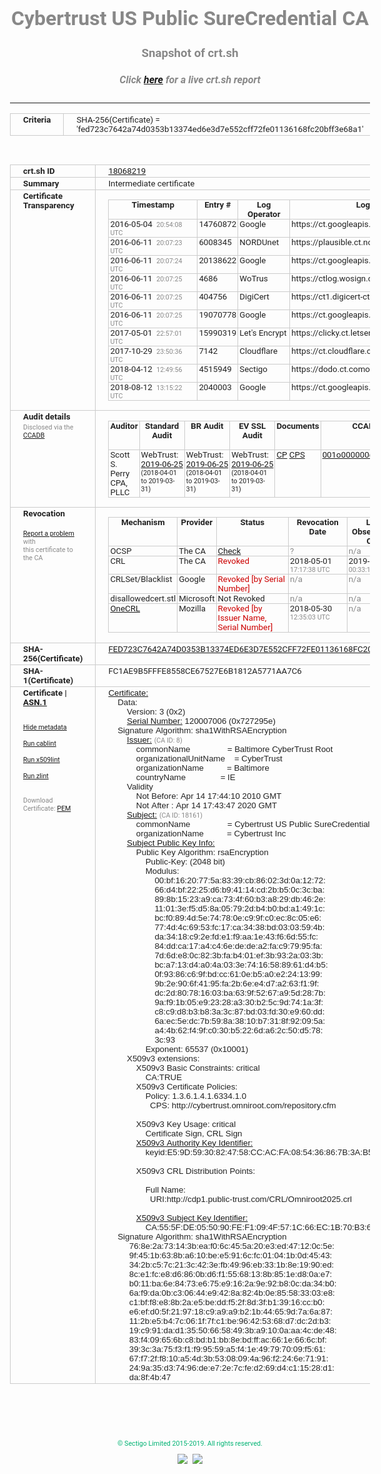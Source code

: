 # Cybertrust US Public SureCredential CA
### Snapshot of crt.sh
##### Click [here](https://crt.sh/?q=FED723C7642A74D0353B13374ED6E3D7E552CFF72FE01136168FC20BFF3E68A1) for a live crt.sh report

---
<!DOCTYPE HTML PUBLIC "-//W3C//DTD HTML 4.0 Transitional//EN">
<HTML>
<HEAD>
  <META http-equiv="Content-Type" content="text/html; charset=UTF-8">
  <TITLE>crt.sh | fed723c7642a74d0353b13374ed6e3d7e552cff72fe01136168fc20bff3e68a1</TITLE>
  <META name="description" content="Free CT Log Certificate Search Tool from Sectigo (formerly Comodo CA)">
  <META name="keywords" content="crt.sh, CT, Certificate Transparency, Certificate Search, SSL Certificate, Sectigo, Comodo CA">
  <LINK href="//fonts.googleapis.com/css?family=Roboto+Mono|Roboto:400,400i,700,700i" rel="stylesheet">
  <STYLE type="text/css">
    a {
      white-space: nowrap;
    }
    body {
      color: #888888;
      font: 12pt Roboto, sans-serif;
      padding-top: 10px;
      text-align: center
    }
    form {
      margin: 0px
    }
    span {
      border-radius: 10px
    }
    span.heading {
      color: #888888;
      font: 12pt Roboto, sans-serif
    }
    span.title {
      background-color: #00B373;
      color: #FFFFFF;
      font: bold 18pt Roboto, sans-serif;
      padding: 0px 5px
    }
    span.text {
      color: #888888;
      font: 10pt Roboto, sans-serif
    }
    span.whiteongrey {
      background-color: #D9D9D6;
      color: #FFFFFF;
      font: bold 18pt Roboto, sans-serif;
      padding: 0px 5px
    }
    table {
      border-collapse: collapse;
      color: #222222;
      font: 10pt Roboto, sans-serif;
      margin-left: auto;
      margin-right: auto
    }
    table.options {
      border: none;
      margin-left: 10px
    }
    td, th {
      border: 1px solid #CCCCCC;
      padding: 0px 2px;
      text-align: left;
      vertical-align: top
    }
    td.outer, th.outer {
      border: 1px solid #CCCCCC;
      padding: 2px 20px;
      text-align: left
    }
    th.heading {
      color: #888888;
      font: bold italic 12pt Roboto, sans-serif;
      padding: 20px 0px 0px;
      text-align: center
    }
    th.options, td.options {
      border: none;
      vertical-align: middle
    }
    td.text {
      font: 10pt "Roboto Mono", sans-serif;
      padding: 2px 20px
    }
    td.heading {
      border: none;
      color: #888888;
      font: 12pt Roboto, sans-serif;
      padding-top: 20px;
      text-align: center
    }
    table.lint td, th {
      text-align: center
    }
    .button {
      background-color: #00B373;
      border-radius: 10px;
      color: #FFFFFF;
      font: bold 13pt Roboto, sans-serif
    }
    .copyright {
      font: 8pt Roboto, sans-serif;
      color: #00B373
    }
    .input {
      border: 1px solid #888888;
      font-weight: bold;
      text-align: center
    }
    .small {
      font: 8pt Roboto, sans-serif;
      color: #888888
    }
    .error {
      background-color: #FFDFDF;
      color: #CC0000;
      font-weight: bold
    }
    .fatal {
      background-color: #0000AA;
      color: #FFFFFF;
      font-weight: bold
    }
    .notice {
      background-color: #FFFFDF;
      color: #606000
    }
    .warning {
      background-color: #FFEFDF;
      color: #DF6000
    }
  </STYLE>
</HEAD>
<BODY>

<TABLE>
  <TR>
    <TH class="outer">Criteria</TH>
    <TD class="outer">SHA-256(Certificate) = 'fed723c7642a74d0353b13374ed6e3d7e552cff72fe01136168fc20bff3e68a1'</TD>
  </TR>
</TABLE>
<BR>
<TABLE>
  <TR>
    <TH class="outer">crt.sh ID</TH>
    <TD class="outer"><A href="?id=18068219">18068219</A></TD>
  </TR>
  <TR>
    <TH class="outer">Summary</TH>
    <TD class="outer">Intermediate certificate</TD>
  </TR>
  <TR>
    <TH class="outer">Certificate<BR>Transparency</TH>
    <TD class="outer">
<TABLE class="options" style="margin-left:0px">
  <TR>
    <TH>Timestamp</TH>
    <TH>Entry #</TH>
    <TH>Log Operator</TH>
    <TH>Log URL</TH>
  </TR>
  <TR>
    <TD>2016-05-04&nbsp; <FONT class="small">20:54:08 UTC</FONT></TD>
    <TD>14760872</TD>
    <TD>Google</TD>
    <TD>https://ct.googleapis.com/rocketeer</TD>
  </TR>
  <TR>
    <TD>2016-06-11&nbsp; <FONT class="small">20:07:23 UTC</FONT></TD>
    <TD>6008345</TD>
    <TD>NORDUnet</TD>
    <TD>https://plausible.ct.nordu.net</TD>
  </TR>
  <TR>
    <TD>2016-06-11&nbsp; <FONT class="small">20:07:24 UTC</FONT></TD>
    <TD>20138622</TD>
    <TD>Google</TD>
    <TD>https://ct.googleapis.com/pilot</TD>
  </TR>
  <TR>
    <TD>2016-06-11&nbsp; <FONT class="small">20:07:25 UTC</FONT></TD>
    <TD>4686</TD>
    <TD>WoTrus</TD>
    <TD>https://ctlog.wosign.com</TD>
  </TR>
  <TR>
    <TD>2016-06-11&nbsp; <FONT class="small">20:07:25 UTC</FONT></TD>
    <TD>404756</TD>
    <TD>DigiCert</TD>
    <TD>https://ct1.digicert-ct.com/log</TD>
  </TR>
  <TR>
    <TD>2016-06-11&nbsp; <FONT class="small">20:07:25 UTC</FONT></TD>
    <TD>19070778</TD>
    <TD>Google</TD>
    <TD>https://ct.googleapis.com/aviator</TD>
  </TR>
  <TR>
    <TD>2017-05-01&nbsp; <FONT class="small">22:57:01 UTC</FONT></TD>
    <TD>15990319</TD>
    <TD>Let's Encrypt</TD>
    <TD>https://clicky.ct.letsencrypt.org</TD>
  </TR>
  <TR>
    <TD>2017-10-29&nbsp; <FONT class="small">23:50:36 UTC</FONT></TD>
    <TD>7142</TD>
    <TD>Cloudflare</TD>
    <TD>https://ct.cloudflare.com/logs/nimbus2020</TD>
  </TR>
  <TR>
    <TD>2018-04-12&nbsp; <FONT class="small">12:49:56 UTC</FONT></TD>
    <TD>4515949</TD>
    <TD>Sectigo</TD>
    <TD>https://dodo.ct.comodo.com</TD>
  </TR>
  <TR>
    <TD>2018-08-12&nbsp; <FONT class="small">13:15:22 UTC</FONT></TD>
    <TD>2040003</TD>
    <TD>Google</TD>
    <TD>https://ct.googleapis.com/logs/argon2020</TD>
  </TR>
</TABLE>
    </TD>
  </TR>
  <TR>
    <TH class="outer">Audit details<BR>
      <DIV class="small" style="padding-top:3px">Disclosed via the
        <A href="//ccadb-public.secure.force.com/mozilla/PublicAllIntermediateCerts" target="_blank">CCADB</A></DIV>
    </TH>
    <TD class="outer">
<TABLE class="options" style="margin-left:0px">
  <TR>
    <TH>Auditor</TH>
    <TH>Standard Audit</TH>
    <TH>BR Audit</TH>
    <TH>EV SSL Audit</TH>
    <TH>Documents</TH>
    <TH>CCADB</TH>
    <TH>Root Owner / Certificate</TH>
  </TR>
  <TR>
    <TD style="vertical-align:middle">Scott S. Perry CPA, PLLC</TD>
    <TD>WebTrust:
      <A href="https://www.cpacanada.ca/generichandlers/CPACHandler.ashx?attachmentid=230845" target="_blank">2019-06-25</A>
      <BR><FONT style="font-size:8pt">(2018-04-01 to 2019-03-31)</FONT></TD>
    <TD>WebTrust:
      <A href="https://www.cpacanada.ca/generichandlers/CPACHandler.ashx?attachmentid=230846" target="_blank">2019-06-25</A>
      <BR><FONT style="font-size:8pt">(2018-04-01 to 2019-03-31)</FONT></TD>
    <TD>WebTrust:
      <A href="https://www.cpacanada.ca/generichandlers/CPACHandler.ashx?attachmentid=230847" target="_blank">2019-06-25</A>
      <BR><FONT style="font-size:8pt">(2018-04-01 to 2019-03-31)</FONT></TD>
    <TD>
      <A href="https://content.digicert.com/wp-content/uploads/2019/04/DigiCert_CP_v418.pdf" target="blank">CP</A>
      <A href="https://content.digicert.com/wp-content/uploads/2019/04/DigiCert_CPS_v418.pdf" target="blank">CPS</A>
    </TD>
    <TD><A href="//ccadb.force.com/001o000000dOcsCAAS" target="_blank">001o000000dOcsCAAS</A></TD>
    <TD><A href="/?id=76">DigiCert</A></TD>
  </TR>
</TABLE>
    </TD>
  </TR>
  <TR>
    <TH class="outer">Revocation<BR><BR>
      <DIV class="small" style="padding-top:3px"><A href="?id=18068219&opt=problemreporting">Report a problem</A> with<BR>this certificate to the CA</DIV></TH>
    <TD class="outer">
      <TABLE class="options" style="margin-left:0px">
        <TR>
          <TH>Mechanism</TH>
          <TH>Provider</TH>
          <TH>Status</TH>
          <TH>Revocation Date</TH>
          <TH>Last Observed in CRL</TH>
          <TH>Last Checked <SPAN style="color:#CC0000;vertical-align:middle;font-size:70%;font-weight:normal">(Error)</SPAN></TH>
        </TR>
        <TR>
          <TD>OCSP</TD>
          <TD>The CA</TD>
          <TD><A href="?id=18068219&opt=ocsp">Check</A></TD>
          <TD><SPAN style="color:#888888">?</SPAN></TD>
          <TD><SPAN style="color:#888888">n/a</SPAN></TD>
          <TD><SPAN style="color:#888888">?</SPAN></TD>
        </TR>
        <TR>
          <TD>CRL</TD>
          <TD>The CA</TD>
          <TD><SPAN style="color:#CC0000">Revoked</SPAN></TD><TD>2018-05-01&nbsp; <FONT class="small">17:17:38 UTC</FONT></TD><TD>2019-11-27&nbsp; <FONT class="small">00:33:19 UTC</FONT></TD><TD>2019-12-04&nbsp; <FONT class="small">20:05:09 UTC</FONT></TD>
        </TR>
        <TR>
          <TD>CRLSet/Blacklist</TD>
          <TD>Google</TD>
          <TD><SPAN style="color:#CC0000">Revoked [by Serial Number]</SPAN></TD>
          <TD><SPAN style="color:#888888">n/a</SPAN></TD>
          <TD><SPAN style="color:#888888">n/a</SPAN></TD>
          <TD><SPAN style="color:#888888">n/a</SPAN></TD>
        </TR>
        <TR>
          <TD>disallowedcert.stl</TD>
          <TD>Microsoft</TD>
          <TD>Not Revoked</TD>
          <TD><SPAN style="color:#888888">n/a</SPAN></TD>
          <TD><SPAN style="color:#888888">n/a</SPAN></TD>
          <TD><SPAN style="color:#888888">n/a</SPAN></TD>
        </TR>
        <TR>
          <TD><A href="/mozilla-onecrl" target="_blank">OneCRL</A></TD>
          <TD>Mozilla</TD>
          <TD><SPAN style="color:#CC0000">Revoked [by Issuer Name, Serial Number]</SPAN></TD><TD>2018-05-30&nbsp; <FONT class="small">12:35:03 UTC</FONT></TD>
          <TD><SPAN style="color:#888888">n/a</SPAN></TD>
          <TD><SPAN style="color:#888888">n/a</SPAN></TD>
        </TR>
      </TABLE>
    </TD>
  </TR>
  <TR>
    <TH class="outer">SHA-256(Certificate)</TH>
    <TD class="outer"><A href="//censys.io/certificates/fed723c7642a74d0353b13374ed6e3d7e552cff72fe01136168fc20bff3e68a1">FED723C7642A74D0353B13374ED6E3D7E552CFF72FE01136168FC20BFF3E68A1</A></TD>
  </TR>
  <TR>
    <TH class="outer">SHA-1(Certificate)</TH>
    <TD class="outer">FC1AE9B5FFFE8558CE67527E6B1812A5771AA7C6</TD>
  </TR>
  <TR>
    <TH class="outer">Certificate | <A href="?asn1=18068219">ASN.1</A>
      <SPAN class="small"><BR>
      <BR><BR><A href="?id=18068219&opt=nometadata">Hide metadata</A>
      <BR><BR><A href="?id=18068219&opt=cablint">Run cablint</A>
      <BR><BR><A href="?id=18068219&opt=x509lint">Run x509lint</A>
      <BR><BR><A href="?id=18068219&opt=zlint">Run zlint</A>
      <BR><BR><BR>Download Certificate: <A href="?d=18068219">PEM</A>
      </SPAN>
    </TH>
    <TD class="text"><A href="?d=18068219">Certificate:</A><BR>&nbsp;&nbsp;&nbsp;&nbsp;Data:<BR>&nbsp;&nbsp;&nbsp;&nbsp;&nbsp;&nbsp;&nbsp;&nbsp;Version:&nbsp;3&nbsp;(0x2)<BR>&nbsp;&nbsp;&nbsp;&nbsp;&nbsp;&nbsp;&nbsp;&nbsp;<A href="?serial=0727295e">Serial&nbsp;Number:</A>&nbsp;120007006&nbsp;(0x727295e)<BR>&nbsp;&nbsp;&nbsp;&nbsp;Signature&nbsp;Algorithm:&nbsp;sha1WithRSAEncryption<BR>&nbsp;&nbsp;&nbsp;&nbsp;&nbsp;&nbsp;&nbsp;&nbsp;<A href="?caid=8">Issuer:</A> <SPAN class="small">(CA ID: 8)</SPAN><BR>&nbsp;&nbsp;&nbsp;&nbsp;&nbsp;&nbsp;&nbsp;&nbsp;&nbsp;&nbsp;&nbsp;&nbsp;commonName&nbsp;&nbsp;&nbsp;&nbsp;&nbsp;&nbsp;&nbsp;&nbsp;&nbsp;&nbsp;&nbsp;&nbsp;&nbsp;&nbsp;&nbsp;&nbsp;=&nbsp;Baltimore&nbsp;CyberTrust&nbsp;Root<BR>&nbsp;&nbsp;&nbsp;&nbsp;&nbsp;&nbsp;&nbsp;&nbsp;&nbsp;&nbsp;&nbsp;&nbsp;organizationalUnitName&nbsp;&nbsp;&nbsp;&nbsp;=&nbsp;CyberTrust<BR>&nbsp;&nbsp;&nbsp;&nbsp;&nbsp;&nbsp;&nbsp;&nbsp;&nbsp;&nbsp;&nbsp;&nbsp;organizationName&nbsp;&nbsp;&nbsp;&nbsp;&nbsp;&nbsp;&nbsp;&nbsp;&nbsp;&nbsp;=&nbsp;Baltimore<BR>&nbsp;&nbsp;&nbsp;&nbsp;&nbsp;&nbsp;&nbsp;&nbsp;&nbsp;&nbsp;&nbsp;&nbsp;countryName&nbsp;&nbsp;&nbsp;&nbsp;&nbsp;&nbsp;&nbsp;&nbsp;&nbsp;&nbsp;&nbsp;&nbsp;&nbsp;&nbsp;&nbsp;=&nbsp;IE<BR>&nbsp;&nbsp;&nbsp;&nbsp;&nbsp;&nbsp;&nbsp;&nbsp;Validity<BR>&nbsp;&nbsp;&nbsp;&nbsp;&nbsp;&nbsp;&nbsp;&nbsp;&nbsp;&nbsp;&nbsp;&nbsp;Not&nbsp;Before:&nbsp;Apr&nbsp;14&nbsp;17:44:10&nbsp;2010&nbsp;GMT<BR>&nbsp;&nbsp;&nbsp;&nbsp;&nbsp;&nbsp;&nbsp;&nbsp;&nbsp;&nbsp;&nbsp;&nbsp;Not&nbsp;After&nbsp;:&nbsp;Apr&nbsp;14&nbsp;17:43:47&nbsp;2020&nbsp;GMT<BR>&nbsp;&nbsp;&nbsp;&nbsp;&nbsp;&nbsp;&nbsp;&nbsp;<A href="?caid=18161">Subject:</A> <SPAN class="small">(CA ID: 18161)</SPAN><BR>&nbsp;&nbsp;&nbsp;&nbsp;&nbsp;&nbsp;&nbsp;&nbsp;&nbsp;&nbsp;&nbsp;&nbsp;commonName&nbsp;&nbsp;&nbsp;&nbsp;&nbsp;&nbsp;&nbsp;&nbsp;&nbsp;&nbsp;&nbsp;&nbsp;&nbsp;&nbsp;&nbsp;&nbsp;=&nbsp;Cybertrust&nbsp;US&nbsp;Public&nbsp;SureCredential&nbsp;CA<BR>&nbsp;&nbsp;&nbsp;&nbsp;&nbsp;&nbsp;&nbsp;&nbsp;&nbsp;&nbsp;&nbsp;&nbsp;organizationName&nbsp;&nbsp;&nbsp;&nbsp;&nbsp;&nbsp;&nbsp;&nbsp;&nbsp;&nbsp;=&nbsp;Cybertrust&nbsp;Inc<BR>&nbsp;&nbsp;&nbsp;&nbsp;&nbsp;&nbsp;&nbsp;&nbsp;<A href="?spkisha256=d2b7593afca133b9454fdf8dc24a31d04261801cb8d51ff211e28ea6ce2fbd6c">Subject&nbsp;Public&nbsp;Key&nbsp;Info:</A><BR>&nbsp;&nbsp;&nbsp;&nbsp;&nbsp;&nbsp;&nbsp;&nbsp;&nbsp;&nbsp;&nbsp;&nbsp;Public&nbsp;Key&nbsp;Algorithm:&nbsp;rsaEncryption<BR>&nbsp;&nbsp;&nbsp;&nbsp;&nbsp;&nbsp;&nbsp;&nbsp;&nbsp;&nbsp;&nbsp;&nbsp;&nbsp;&nbsp;&nbsp;&nbsp;Public-Key:&nbsp;(2048&nbsp;bit)<BR>&nbsp;&nbsp;&nbsp;&nbsp;&nbsp;&nbsp;&nbsp;&nbsp;&nbsp;&nbsp;&nbsp;&nbsp;&nbsp;&nbsp;&nbsp;&nbsp;Modulus:<BR>&nbsp;&nbsp;&nbsp;&nbsp;&nbsp;&nbsp;&nbsp;&nbsp;&nbsp;&nbsp;&nbsp;&nbsp;&nbsp;&nbsp;&nbsp;&nbsp;&nbsp;&nbsp;&nbsp;&nbsp;00:bf:16:20:77:5a:83:39:cb:86:02:3d:0a:12:72:<BR>&nbsp;&nbsp;&nbsp;&nbsp;&nbsp;&nbsp;&nbsp;&nbsp;&nbsp;&nbsp;&nbsp;&nbsp;&nbsp;&nbsp;&nbsp;&nbsp;&nbsp;&nbsp;&nbsp;&nbsp;66:d4:bf:22:25:d6:b9:41:14:cd:2b:b5:0c:3c:ba:<BR>&nbsp;&nbsp;&nbsp;&nbsp;&nbsp;&nbsp;&nbsp;&nbsp;&nbsp;&nbsp;&nbsp;&nbsp;&nbsp;&nbsp;&nbsp;&nbsp;&nbsp;&nbsp;&nbsp;&nbsp;89:8b:15:23:a9:ca:73:4f:60:b3:a8:29:db:46:2e:<BR>&nbsp;&nbsp;&nbsp;&nbsp;&nbsp;&nbsp;&nbsp;&nbsp;&nbsp;&nbsp;&nbsp;&nbsp;&nbsp;&nbsp;&nbsp;&nbsp;&nbsp;&nbsp;&nbsp;&nbsp;11:01:3e:f5:d5:8a:05:79:2d:b4:b0:bd:a1:49:1c:<BR>&nbsp;&nbsp;&nbsp;&nbsp;&nbsp;&nbsp;&nbsp;&nbsp;&nbsp;&nbsp;&nbsp;&nbsp;&nbsp;&nbsp;&nbsp;&nbsp;&nbsp;&nbsp;&nbsp;&nbsp;bc:f0:89:4d:5e:74:78:0e:c9:9f:c0:ec:8c:05:e6:<BR>&nbsp;&nbsp;&nbsp;&nbsp;&nbsp;&nbsp;&nbsp;&nbsp;&nbsp;&nbsp;&nbsp;&nbsp;&nbsp;&nbsp;&nbsp;&nbsp;&nbsp;&nbsp;&nbsp;&nbsp;77:4d:4c:69:53:fc:17:ca:34:38:bd:03:03:59:4b:<BR>&nbsp;&nbsp;&nbsp;&nbsp;&nbsp;&nbsp;&nbsp;&nbsp;&nbsp;&nbsp;&nbsp;&nbsp;&nbsp;&nbsp;&nbsp;&nbsp;&nbsp;&nbsp;&nbsp;&nbsp;da:34:18:c9:2e:fd:e1:f9:aa:1e:43:f6:6d:55:fc:<BR>&nbsp;&nbsp;&nbsp;&nbsp;&nbsp;&nbsp;&nbsp;&nbsp;&nbsp;&nbsp;&nbsp;&nbsp;&nbsp;&nbsp;&nbsp;&nbsp;&nbsp;&nbsp;&nbsp;&nbsp;84:dd:ca:17:a4:c4:6e:de:de:a2:fa:c9:79:95:fa:<BR>&nbsp;&nbsp;&nbsp;&nbsp;&nbsp;&nbsp;&nbsp;&nbsp;&nbsp;&nbsp;&nbsp;&nbsp;&nbsp;&nbsp;&nbsp;&nbsp;&nbsp;&nbsp;&nbsp;&nbsp;7d:6d:e8:0c:82:3b:fa:b4:01:ef:3b:93:2a:03:3b:<BR>&nbsp;&nbsp;&nbsp;&nbsp;&nbsp;&nbsp;&nbsp;&nbsp;&nbsp;&nbsp;&nbsp;&nbsp;&nbsp;&nbsp;&nbsp;&nbsp;&nbsp;&nbsp;&nbsp;&nbsp;bc:a7:13:d4:a0:4a:03:3e:74:16:58:89:61:d4:b5:<BR>&nbsp;&nbsp;&nbsp;&nbsp;&nbsp;&nbsp;&nbsp;&nbsp;&nbsp;&nbsp;&nbsp;&nbsp;&nbsp;&nbsp;&nbsp;&nbsp;&nbsp;&nbsp;&nbsp;&nbsp;0f:93:86:c6:9f:bd:cc:61:0e:b5:a0:e2:24:13:99:<BR>&nbsp;&nbsp;&nbsp;&nbsp;&nbsp;&nbsp;&nbsp;&nbsp;&nbsp;&nbsp;&nbsp;&nbsp;&nbsp;&nbsp;&nbsp;&nbsp;&nbsp;&nbsp;&nbsp;&nbsp;9b:2e:90:6f:41:95:fa:2b:6e:e4:d7:a2:63:f1:9f:<BR>&nbsp;&nbsp;&nbsp;&nbsp;&nbsp;&nbsp;&nbsp;&nbsp;&nbsp;&nbsp;&nbsp;&nbsp;&nbsp;&nbsp;&nbsp;&nbsp;&nbsp;&nbsp;&nbsp;&nbsp;dc:2d:80:78:16:03:ba:63:9f:52:67:a9:5d:28:7b:<BR>&nbsp;&nbsp;&nbsp;&nbsp;&nbsp;&nbsp;&nbsp;&nbsp;&nbsp;&nbsp;&nbsp;&nbsp;&nbsp;&nbsp;&nbsp;&nbsp;&nbsp;&nbsp;&nbsp;&nbsp;9a:f9:1b:05:e9:23:28:a3:30:b2:5c:9d:74:1a:3f:<BR>&nbsp;&nbsp;&nbsp;&nbsp;&nbsp;&nbsp;&nbsp;&nbsp;&nbsp;&nbsp;&nbsp;&nbsp;&nbsp;&nbsp;&nbsp;&nbsp;&nbsp;&nbsp;&nbsp;&nbsp;c8:c9:d8:b3:b8:3a:3c:87:bd:03:fd:30:e9:60:dd:<BR>&nbsp;&nbsp;&nbsp;&nbsp;&nbsp;&nbsp;&nbsp;&nbsp;&nbsp;&nbsp;&nbsp;&nbsp;&nbsp;&nbsp;&nbsp;&nbsp;&nbsp;&nbsp;&nbsp;&nbsp;6a:ec:5e:dc:7b:59:8a:38:10:b7:31:8f:92:09:5a:<BR>&nbsp;&nbsp;&nbsp;&nbsp;&nbsp;&nbsp;&nbsp;&nbsp;&nbsp;&nbsp;&nbsp;&nbsp;&nbsp;&nbsp;&nbsp;&nbsp;&nbsp;&nbsp;&nbsp;&nbsp;a4:4b:62:f4:9f:c0:30:b5:22:6d:a6:2c:50:d5:78:<BR>&nbsp;&nbsp;&nbsp;&nbsp;&nbsp;&nbsp;&nbsp;&nbsp;&nbsp;&nbsp;&nbsp;&nbsp;&nbsp;&nbsp;&nbsp;&nbsp;&nbsp;&nbsp;&nbsp;&nbsp;3c:93<BR>&nbsp;&nbsp;&nbsp;&nbsp;&nbsp;&nbsp;&nbsp;&nbsp;&nbsp;&nbsp;&nbsp;&nbsp;&nbsp;&nbsp;&nbsp;&nbsp;Exponent:&nbsp;65537&nbsp;(0x10001)<BR>&nbsp;&nbsp;&nbsp;&nbsp;&nbsp;&nbsp;&nbsp;&nbsp;X509v3&nbsp;extensions:<BR>&nbsp;&nbsp;&nbsp;&nbsp;&nbsp;&nbsp;&nbsp;&nbsp;&nbsp;&nbsp;&nbsp;&nbsp;X509v3&nbsp;Basic&nbsp;Constraints:&nbsp;critical<BR>&nbsp;&nbsp;&nbsp;&nbsp;&nbsp;&nbsp;&nbsp;&nbsp;&nbsp;&nbsp;&nbsp;&nbsp;&nbsp;&nbsp;&nbsp;&nbsp;CA:TRUE<BR>&nbsp;&nbsp;&nbsp;&nbsp;&nbsp;&nbsp;&nbsp;&nbsp;&nbsp;&nbsp;&nbsp;&nbsp;X509v3&nbsp;Certificate&nbsp;Policies:&nbsp;<BR>&nbsp;&nbsp;&nbsp;&nbsp;&nbsp;&nbsp;&nbsp;&nbsp;&nbsp;&nbsp;&nbsp;&nbsp;&nbsp;&nbsp;&nbsp;&nbsp;Policy:&nbsp;1.3.6.1.4.1.6334.1.0<BR>&nbsp;&nbsp;&nbsp;&nbsp;&nbsp;&nbsp;&nbsp;&nbsp;&nbsp;&nbsp;&nbsp;&nbsp;&nbsp;&nbsp;&nbsp;&nbsp;&nbsp;&nbsp;CPS:&nbsp;http://cybertrust.omniroot.com/repository.cfm<BR><BR>&nbsp;&nbsp;&nbsp;&nbsp;&nbsp;&nbsp;&nbsp;&nbsp;&nbsp;&nbsp;&nbsp;&nbsp;X509v3&nbsp;Key&nbsp;Usage:&nbsp;critical<BR>&nbsp;&nbsp;&nbsp;&nbsp;&nbsp;&nbsp;&nbsp;&nbsp;&nbsp;&nbsp;&nbsp;&nbsp;&nbsp;&nbsp;&nbsp;&nbsp;Certificate&nbsp;Sign,&nbsp;CRL&nbsp;Sign<BR>&nbsp;&nbsp;&nbsp;&nbsp;&nbsp;&nbsp;&nbsp;&nbsp;&nbsp;&nbsp;&nbsp;&nbsp;<A href="?ski=e59d5930824758ccacfa085436867b3ab5044df0">X509v3&nbsp;Authority&nbsp;Key&nbsp;Identifier:</A><BR>&nbsp;&nbsp;&nbsp;&nbsp;&nbsp;&nbsp;&nbsp;&nbsp;&nbsp;&nbsp;&nbsp;&nbsp;&nbsp;&nbsp;&nbsp;&nbsp;keyid:E5:9D:59:30:82:47:58:CC:AC:FA:08:54:36:86:7B:3A:B5:04:4D:F0<BR><BR>&nbsp;&nbsp;&nbsp;&nbsp;&nbsp;&nbsp;&nbsp;&nbsp;&nbsp;&nbsp;&nbsp;&nbsp;X509v3&nbsp;CRL&nbsp;Distribution&nbsp;Points:&nbsp;<BR><BR>&nbsp;&nbsp;&nbsp;&nbsp;&nbsp;&nbsp;&nbsp;&nbsp;&nbsp;&nbsp;&nbsp;&nbsp;&nbsp;&nbsp;&nbsp;&nbsp;Full&nbsp;Name:<BR>&nbsp;&nbsp;&nbsp;&nbsp;&nbsp;&nbsp;&nbsp;&nbsp;&nbsp;&nbsp;&nbsp;&nbsp;&nbsp;&nbsp;&nbsp;&nbsp;&nbsp;&nbsp;URI:http://cdp1.public-trust.com/CRL/Omniroot2025.crl<BR><BR>&nbsp;&nbsp;&nbsp;&nbsp;&nbsp;&nbsp;&nbsp;&nbsp;&nbsp;&nbsp;&nbsp;&nbsp;<A href="?ski=ca555fde055090fef1094f571c66ec1b70b36d5b">X509v3&nbsp;Subject&nbsp;Key&nbsp;Identifier:</A><BR>&nbsp;&nbsp;&nbsp;&nbsp;&nbsp;&nbsp;&nbsp;&nbsp;&nbsp;&nbsp;&nbsp;&nbsp;&nbsp;&nbsp;&nbsp;&nbsp;CA:55:5F:DE:05:50:90:FE:F1:09:4F:57:1C:66:EC:1B:70:B3:6D:5B<BR>&nbsp;&nbsp;&nbsp;&nbsp;Signature&nbsp;Algorithm:&nbsp;sha1WithRSAEncryption<BR>&nbsp;&nbsp;&nbsp;&nbsp;&nbsp;&nbsp;&nbsp;&nbsp;&nbsp;76:8e:2a:73:14:3b:ea:f0:6c:45:5a:20:e3:ed:47:12:0c:5e:<BR>&nbsp;&nbsp;&nbsp;&nbsp;&nbsp;&nbsp;&nbsp;&nbsp;&nbsp;9f:45:1b:63:8b:a6:10:be:e5:91:6c:fc:01:04:1b:0d:45:43:<BR>&nbsp;&nbsp;&nbsp;&nbsp;&nbsp;&nbsp;&nbsp;&nbsp;&nbsp;34:2b:c5:7c:21:3c:42:3e:fb:49:96:eb:33:1b:8e:19:90:ed:<BR>&nbsp;&nbsp;&nbsp;&nbsp;&nbsp;&nbsp;&nbsp;&nbsp;&nbsp;8c:e1:fc:e8:d6:86:0b:d6:f1:55:68:13:8b:85:1e:d8:0a:e7:<BR>&nbsp;&nbsp;&nbsp;&nbsp;&nbsp;&nbsp;&nbsp;&nbsp;&nbsp;b0:11:ba:6e:84:73:e6:75:e9:16:2a:9e:92:b8:0c:da:34:b0:<BR>&nbsp;&nbsp;&nbsp;&nbsp;&nbsp;&nbsp;&nbsp;&nbsp;&nbsp;6a:f9:da:0b:c3:06:44:e9:42:8a:82:4b:0e:85:58:33:03:e8:<BR>&nbsp;&nbsp;&nbsp;&nbsp;&nbsp;&nbsp;&nbsp;&nbsp;&nbsp;c1:bf:f8:e8:8b:2a:e5:be:dd:f5:2f:8d:3f:b1:39:16:cc:b0:<BR>&nbsp;&nbsp;&nbsp;&nbsp;&nbsp;&nbsp;&nbsp;&nbsp;&nbsp;e6:ef:d0:5f:21:97:18:c9:a9:a9:b2:1b:44:65:9d:7a:6a:87:<BR>&nbsp;&nbsp;&nbsp;&nbsp;&nbsp;&nbsp;&nbsp;&nbsp;&nbsp;11:2b:e5:b4:7c:06:1f:7f:c1:be:96:42:53:68:d7:dc:2d:b3:<BR>&nbsp;&nbsp;&nbsp;&nbsp;&nbsp;&nbsp;&nbsp;&nbsp;&nbsp;19:c9:91:da:d1:35:50:66:58:49:3b:a9:10:0a:aa:4c:de:48:<BR>&nbsp;&nbsp;&nbsp;&nbsp;&nbsp;&nbsp;&nbsp;&nbsp;&nbsp;83:f4:09:65:6b:c8:bd:b1:bb:8e:bd:ff:ac:66:1e:66:6c:bf:<BR>&nbsp;&nbsp;&nbsp;&nbsp;&nbsp;&nbsp;&nbsp;&nbsp;&nbsp;39:3c:3a:75:f3:f1:f9:95:59:a5:f4:1e:49:79:70:09:f5:61:<BR>&nbsp;&nbsp;&nbsp;&nbsp;&nbsp;&nbsp;&nbsp;&nbsp;&nbsp;67:f7:2f:f8:10:a5:4d:3b:53:08:09:4a:96:f2:24:6e:71:91:<BR>&nbsp;&nbsp;&nbsp;&nbsp;&nbsp;&nbsp;&nbsp;&nbsp;&nbsp;24:9a:35:d3:74:96:de:e7:2e:7c:fe:d2:69:d4:c1:15:28:d1:<BR>&nbsp;&nbsp;&nbsp;&nbsp;&nbsp;&nbsp;&nbsp;&nbsp;&nbsp;da:8f:4b:47<BR>    </TD>
  </TR>
</TABLE>

  <BR><BR><BR>

  <P class="copyright">&copy; Sectigo Limited 2015-2019. All rights reserved.</P>
  <DIV>
    <A href="https://sectigo.com/"><IMG src="/sectigo_s.png"></A>
    &nbsp;<A href="https://github.com/crtsh"><IMG src="/GitHub-Mark-32px.png"></A>
  </DIV>
</BODY>
</HTML>
